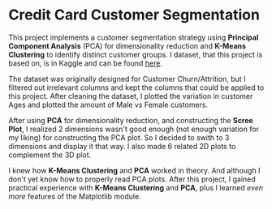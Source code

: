 # Credit Card Customer Segmentation

This project implements a customer segmentation strategy using **Principal Component Analysis** (PCA) for dimensionality reduction and **K-Means Clustering** to identify distinct customer groups. I dataset, that this project is based on, is in Kaggle and can be found [here](https://www.kaggle.com/datasets/thedevastator/predicting-credit-card-customer-attrition-with-m).

The dataset was originally designed for Customer Churn/Attrition, but I filtered out irrelevant columns and kept the columns that could be applied to this project. After cleaning the dataset, I plotted the variation in customer Ages and plotted the amount of Male vs Female customers.

After using **PCA** for dimensionality reduction, and constructing the **Scree Plot**, I realized 2 dimensions wasn't good enough (not enough variation for my liking) for constructing the PCA plot. So I decided to swith to 3 dimensions and display it that way. I also made 6 related 2D plots to complement the 3D plot.

I knew how **K-Means Clustering** and **PCA** worked in theory. And although I don't yet know how to properly read PCA plots. After this project, I gained practical experience with **K-Means Clustering** and **PCA**, plus I learned *even more* features of the Matplotlib module.